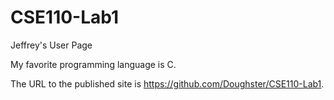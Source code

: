# CSE110-Lab1
Jeffrey's User Page

My favorite programming language is C.

The URL to the published site is https://github.com/Doughster/CSE110-Lab1. 